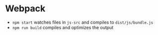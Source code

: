 # Webpack

- `npm start` watches files in `js-src` and compiles to `dist/js/bundle.js`
- `npm run build` compiles and optimizes the output
